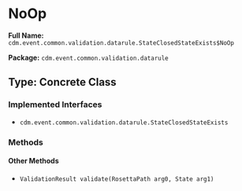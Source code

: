 # NoOp

**Full Name:** `cdm.event.common.validation.datarule.StateClosedStateExists$NoOp`

**Package:** `cdm.event.common.validation.datarule`

## Type: Concrete Class

### Implemented Interfaces

- `cdm.event.common.validation.datarule.StateClosedStateExists`

### Methods

#### Other Methods

- `ValidationResult validate(RosettaPath arg0, State arg1)`


